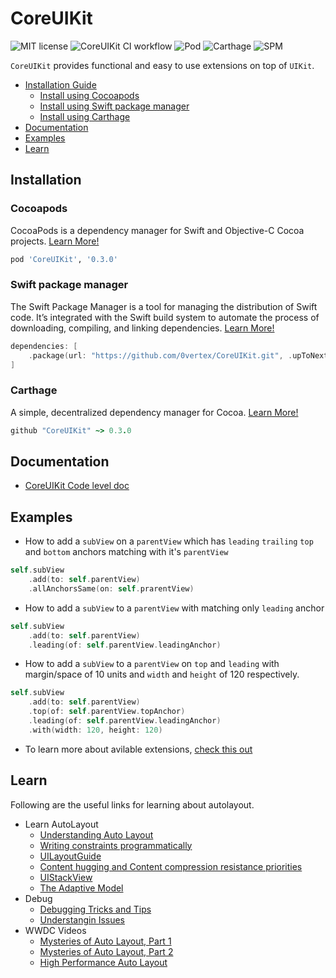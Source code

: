 # CoreUIKit

![MIT license](https://img.shields.io/github/license/0vertex/CoreUIKit)
![CoreUIKit CI workflow](https://github.com/0vertex/CoreUIKit/actions/workflows/build.yml/badge.svg)
![Pod](https://img.shields.io/cocoapods/v/CoreUIKit)
![Carthage](https://img.shields.io/badge/Carthage-Compatible-green)
![SPM](https://img.shields.io/badge/SPM-Compatible-green)

`CoreUIKit` provides functional and easy to use extensions on top of `UIKit`.

- [Installation Guide](#installation)
    - [Install using Cocoapods](#cocoapods)
    - [Install using Swift package manager](#swift-package-manager)
    - [Install using Carthage](#carthage)
- [Documentation](#documentation)
- [Examples](#examples)
- [Learn](#learn)

## Installation

### Cocoapods
CocoaPods is a dependency manager for Swift and Objective-C Cocoa projects. [Learn More!](https://cocoapods.org/)
```ruby
pod 'CoreUIKit', '0.3.0'
```

### Swift package manager
The Swift Package Manager is a tool for managing the distribution of Swift code. It’s integrated with the Swift build system to automate the process of downloading, compiling, and linking dependencies. [Learn More!](https://swift.org/package-manager/)
```swift
dependencies: [
    .package(url: "https://github.com/0vertex/CoreUIKit.git", .upToNextMajor(from: "0.3.0"))
]
```

### Carthage
A simple, decentralized dependency manager for Cocoa. [Learn More!](https://github.com/Carthage/Carthage)
```ruby
github "CoreUIKit" ~> 0.3.0
```

## Documentation
- [CoreUIKit Code level doc](https://0vertex.github.io/CoreUIKit/)

## Examples
- How to add a `subView` on a `parentView` which has `leading` `trailing` `top` and `bottom` anchors matching with it's `parentView`
```swift
self.subView
    .add(to: self.parentView)
    .allAnchorsSame(on: self.prarentView)
```

- How to add a `subView` to a `parentView` with matching only `leading` anchor
```swift
self.subView
    .add(to: self.parentView)
    .leading(of: self.parentView.leadingAnchor)
```

- How to add a `subView` to a `parentView` on `top` and `leading` with margin/space of 10 units and `width` and `height` of 120 respectively.
```swift
self.subView
    .add(to: self.parentView)
    .top(of: self.parentView.topAnchor)
    .leading(of: self.parentView.leadingAnchor)
    .with(width: 120, height: 120)
```

- To learn more about avilable extensions, [check this out](https://0vertex.github.io/CoreUIKit/Extensions/UIView.html)

## Learn
Following are the useful links for learning about autolayout.
- Learn AutoLayout
    - [Understanding Auto Layout](https://developer.apple.com/library/archive/documentation/UserExperience/Conceptual/AutolayoutPG/index.html)
    - [Writing constraints programmatically](https://www.avanderlee.com/swift/auto-layout-programmatically/)
    - [UILayoutGuide](https://developer.apple.com/documentation/uikit/uilayoutguide)
    - [Content hugging and Content compression resistance priorities](https://abhimuralidharan.medium.com/ios-content-hugging-and-content-compression-resistance-priorities-476fb5828ef)
    - [UIStackView](https://developer.apple.com/documentation/uikit/view_layout/)
    - [The Adaptive Model](https://developer.apple.com/library/archive/featuredarticles/ViewControllerPGforiPhoneOS/TheAdaptiveModel.html)
- Debug
    - [Debugging Tricks and Tips](https://developer.apple.com/library/archive/documentation/UserExperience/Conceptual/AutolayoutPG/DebuggingTricksandTips.html)
    - [Understangin Issues](https://www.rightpoint.com/rplabs/2019/06/wtf-auto-layout-for-ios-in-swift/)
- WWDC Videos
    - [Mysteries of Auto Layout, Part 1](https://developer.apple.com/videos/play/wwdc2015/218)
    - [Mysteries of Auto Layout, Part 2](https://developer.apple.com/videos/play/wwdc2015/219)
    - [High Performance Auto Layout](https://developer.apple.com/videos/play/wwdc2018/220/)
